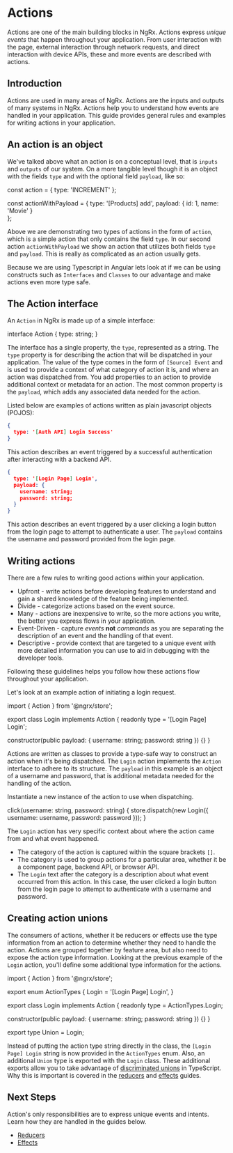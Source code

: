 # Actions

Actions are one of the main building blocks in NgRx. Actions express _unique events_ that happen throughout your application. From user interaction with the page, external interaction through network requests, and direct interaction with device APIs, these and more events are described with actions.

## Introduction

Actions are used in many areas of NgRx. Actions are the inputs and outputs of many systems in NgRx. Actions help you to understand how events are handled in your application. This guide provides general rules and examples for writing actions in your application.

## An action is an object

We've talked above what an action is on a conceptual level, that is `inputs` and `outputs` of our system. On a more tangible level though it is an object with the fields `type` and with the optional field `payload`, like so:

<code-example header="Action">
const action = { type: 'INCREMENT' };

const actionWithPayload = { 
  type: '[Products] add', 
  payload: { id: 1, name: 'Movie' }  
};
</code-example>

Above we are demonstrating two types of actions in the form of `action`, which is a simple action that only contains the field `type`. In our second action `actionWithPayload` we show an action that utilizes both fields `type` and `payload`. This is really as complicated as an action usually gets. 

Because we are using Typescript in Angular lets look at if we can be using constructs such as `Interfaces` and `Classes` to our advantage and make actions even more type safe.

## The Action interface

An `Action` in NgRx is made up of a simple interface:

<code-example header="Action Interface">
interface Action {
  type: string;
}
</code-example>

The interface has a single property, the `type`, represented as a string. The `type` property is for describing the action that will be dispatched in your application. The value of the type comes in the form of `[Source] Event` and is used to provide a context of what category of action it is, and where an action was dispatched from. You add properties to an action to provide additional context or metadata for an action. The most common property is the `payload`, which adds any associated data needed for the action.

Listed below are examples of actions written as plain javascript objects (POJOS):

```json
{
  type: '[Auth API] Login Success'
}
```

This action describes an event triggered by a successful authentication after interacting with a backend API.

```json
{
  type: '[Login Page] Login',
  payload: {
    username: string;
    password: string;
  }
}
```

This action describes an event triggered by a user clicking a login button from the login page to attempt to authenticate a user. The `payload` contains the username and password provided from the login page.

## Writing actions

There are a few rules to writing good actions within your application.

- Upfront - write actions before developing features to understand and gain a shared knowledge of the feature being implemented.
- Divide - categorize actions based on the event source.
- Many - actions are inexpensive to write, so the more actions you write, the better you express flows in your application.
- Event-Driven - capture _events_ **not** _commands_ as you are separating the description of an event and the handling of that event.
- Descriptive - provide context that are targeted to a unique event with more detailed information you can use to aid in debugging with the developer tools.

Following these guidelines helps you follow how these actions flow throughout your application.

Let's look at an example action of initiating a login request.

<code-example header="login-page.actions.ts">
import { Action } from '@ngrx/store';

export class Login implements Action {
  readonly type = '[Login Page] Login';

  constructor(public payload: { username: string; password: string }) {}
}
</code-example>

Actions are written as classes to provide a type-safe way to construct an action when it's being dispatched. The `Login` action implements the `Action` interface to adhere to its structure. The `payload` in this example is an object of a username and password, that is additional metadata needed for the handling of the action.

Instantiate a new instance of the action to use when dispatching.

<code-example header="login-page.component.ts">
click(username: string, password: string) {
  store.dispatch(new Login({ username: username, password: password }));
}
</code-example>

The `Login` action has very specific context about where the action came from and what event happened.

- The category of the action is captured within the square brackets `[]`.
- The category is used to group actions for a particular area, whether it be a component page, backend API, or browser API.
- The `Login` text after the category is a description about what event occurred from this action. In this case, the user clicked a login button from the login page to attempt to authenticate with a username and password.

## Creating action unions

The consumers of actions, whether it be reducers or effects use the type information from an action to determine whether they need to handle the action. Actions are grouped together by feature area, but also need to expose the action type information. Looking at the previous example of the `Login` action, you'll define some additional type information for the actions.

<code-example header="login-page.actions.ts">
import { Action } from '@ngrx/store';

export enum ActionTypes {
  Login = '[Login Page] Login',
}

export class Login implements Action {
  readonly type = ActionTypes.Login;

  constructor(public payload: { username: string; password: string }) {}
}

export type Union = Login;
</code-example>

Instead of putting the action type string directly in the class, the `[Login Page] Login` string is now provided in the `ActionTypes` enum. Also, an additional `Union` type is exported with the `Login` class. These additional exports allow you to take advantage of [discriminated unions](https://www.typescriptlang.org/docs/handbook/advanced-types.html) in TypeScript. Why this is important is covered in the [reducers](guide/store/reducers) and [effects](guide/effects) guides.

## Next Steps

Action's only responsibilities are to express unique events and intents. Learn how they are handled in the guides below.

- [Reducers](guide/store/reducers)
- [Effects](guide/effects)
